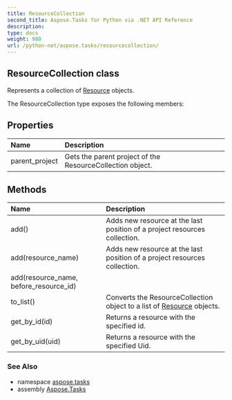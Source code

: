 ```yaml
---
title: ResourceCollection
second_title: Aspose.Tasks for Python via .NET API Reference
description: 
type: docs
weight: 980
url: /python-net/aspose.tasks/resourcecollection/
---
```


## ResourceCollection class

Represents a collection of [Resource](/tasks/python-net/aspose.tasks/resource/) objects.

The ResourceCollection type exposes the following members:
## Properties
| Name | Description |
| :- | :- |
|parent_project|Gets the parent project of the ResourceCollection object.|
## Methods
| Name | Description |
| :- | :- |
|add()|Adds new resource at the last position of a project resources collection.|
|add(resource_name)|Adds new resource at the last position of a project resources collection.|
|add(resource_name, before_resource_id)|  |
|to_list()|Converts the ResourceCollection object to a list of [Resource](/tasks/python-net/aspose.tasks/resource/) objects.|
|get_by_id(id)|Returns a resource with the specified id.|
|get_by_uid(uid)|Returns a resource with the specified Uid.|

### See Also

* namespace [aspose.tasks](/tasks/python-net/aspose.tasks/)
* assembly [Aspose.Tasks](/tasks/python-net/)

